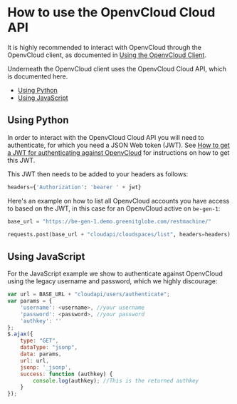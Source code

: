 # How to use the OpenvCloud Cloud API

It is highly recommended to interact with OpenvCloud through the OpenvCloud client, as documented in [Using the OpenvCloud Client](/docs/OVC_client.md).

Underneath the OpenvCloud client uses the OpenvCloud Cloud API, which is documented here.

- [Using Python](#python)
- [Using JavaScript](javascript)

<a id="python"></a>
## Using Python

In order to interact with the OpenvCloud Cloud API you will need to authenticate, for which you need a JSON Web token (JWT). See [How to get a JWT for authenticating against OpenvCloud](JWT_for_OVC.md) for instructions on how to get this JWT.

This JWT then needs to be added to your headers as follows:
```python
headers={'Authorization': 'bearer ' + jwt}
```

Here's an example on how to list all OpenvCloud accounts you have access to based on the JWT, in this case for an OpenvCloud active on `be-gen-1`:
```python
base_url = "https://be-gen-1.demo.greenitglobe.com/restmachine/"

requests.post(base_url + "cloudapi/cloudspaces/list", headers=headers).json()
```

<a id="javascript"></a>
## Using JavaScript

For the JavaScript example we show to authenticate against OpenvCloud using the legacy username and password, which we highly discourage:
```javascript
var url = BASE_URL + "cloudapi/users/authenticate";
var params = {
    'username': <username>, //your username
    'password': <password>, //your password
    'authkey': ''
};
$.ajax({
    type: "GET",
    dataType: "jsonp",
    data: params,
    url: url,
    jsonp: '_jsonp',
    success: function (authkey) {
        console.log(authkey); //This is the returned authkey 
    }
});
```